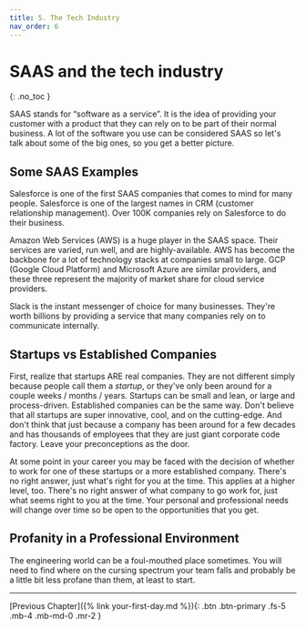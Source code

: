 ```yaml
---
title: 5. The Tech Industry
nav_order: 6
---
```


# SAAS and the tech industry

{: .no_toc }

SAAS stands for “software as a service”. It is the idea of providing your customer with a product that they can rely on to be part of their normal business. A lot of the software you use can be considered SAAS so let's talk about some of the big ones, so you get a better picture.

## Some SAAS Examples

Salesforce is one of the first SAAS companies that comes to mind for many people. Salesforce is one of the largest names in CRM (customer relationship management). Over 100K companies rely on Salesforce to do their business.

Amazon Web Services (AWS) is a huge player in the SAAS space. Their services are varied, run well, and are highly-available. AWS has become the backbone for a lot of technology stacks at companies small to large. GCP (Google Cloud Platform) and Microsoft Azure are similar providers, and these three represent the majority of market share for cloud service providers.

Slack is the instant messenger of choice for many businesses. They're worth billions by providing a service that many companies rely on to communicate internally.

## Startups vs Established Companies

First, realize that startups ARE real companies. They are not different simply because people call them a _startup_, or they've only been around for a couple weeks / months / years. Startups can be small and lean, or large and process-driven. Established companies can be the same way. Don't believe that all startups are super innovative, cool, and on the cutting-edge. And don't think that just because a company has been around for a few decades and has thousands of employees that they are just giant corporate code factory. Leave your preconceptions as the door.

At some point in your career you may be faced with the decision of whether to work for one of these startups or a more established company. There's no right answer, just what's right for you at the time. This applies at a higher level, too. There's no right answer of what company to go work for, just what seems right to you at the time. Your personal and professional needs will change over time so be open to the opportunities that you get.

## Profanity in a Professional Environment

The engineering world can be a foul-mouthed place sometimes. You will need to find where on the cursing spectrum your team falls and probably be a little bit less profane than them, at least to start.

---

[Previous Chapter]({% link your-first-day.md %}){: .btn .btn-primary .fs-5 .mb-4 .mb-md-0 .mr-2 }
